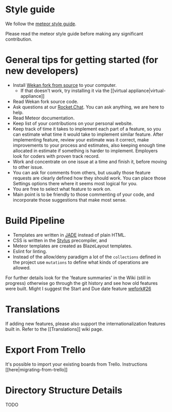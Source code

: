 # Style guide

We follow the [meteor style guide](https://guide.meteor.com/code-style.html#javascript).

Please read the meteor style guide before making any significant contribution.

# General tips for getting started (for new developers)

- Install [Wekan fork from source](https://github.com/wekan/wekan/wiki/Install-and-Update#install-manually-from-source) to your computer.
  - If that doesn't work, try installing it via the [[virtual appliance|virtual-appliance]]
- Read Wekan fork source code.
- Ask questions at our [Rocket.Chat][rocket_chat]. You can ask anything, we are here to help.
- Read Meteor documentation.
- Keep list of your contributions on your personal website.
- Keep track of time it takes to implement each part of a feature, so you can estimate what time it would take to implement similar feature. After implementing feature, review your estimate was it correct, make improvements to your process and estimates, also keeping enough time allocated in estimate if something is harder to implement. Employers look for coders with proven track record.
- Work and concentrate on one issue at a time and finish it, before moving to other issue.
- You can ask for comments from others, but usually those feature requests are clearly defined how they should work. You can place those Settings options there where it seems most logical for you.
- You are free to select what feature to work on.
- Main point is to be friendly to those commenting of your code, and incorporate those suggestions that make most sense.

# Build Pipeline

- Templates are written in [JADE](https://naltatis.github.io/jade-syntax-docs/) instead of plain HTML.
- CSS is written in the [Stylus](http://stylus-lang.com/) precompiler, and
- Meteor templates are created as BlazeLayout templates.
- Eslint for linting.
- Instead of the allow/deny paradigm a lot of the `collections` defined in the project use `mutations` to define what kinds of operations are allowed.

For further details look for the 'feature summaries' in the Wiki (still in progress) otherwise go through the git history and see how old features were built. Might I suggest the Start and Due date feature [wefork#26](https://github.com/wefork/wekan/pull/26)

# Translations

If adding new features, please also support the internationalization features built in. Refer to the [[Translations]] wiki page. 

# Export From Trello

It's possible to import your existing boards from Trello. Instructions [[here|migrating-from-trello]]

# Directory Structure Details

TODO

[rocket_chat]: https://chat.indie.host/channel/wekan